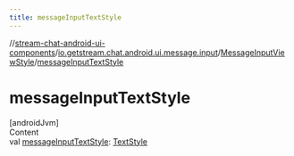 ```yaml
---
title: messageInputTextStyle
---
```

//[stream-chat-android-ui-components](../../../index.md)/[io.getstream.chat.android.ui.message.input](../index.md)/[MessageInputViewStyle](index.md)/[messageInputTextStyle](messageInputTextStyle.md)



# messageInputTextStyle  
[androidJvm]  
Content  
val [messageInputTextStyle](messageInputTextStyle.md): [TextStyle](../../io.getstream.chat.android.ui.common.style/TextStyle/index.md)  




